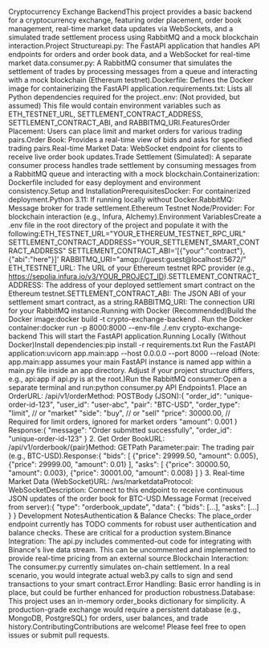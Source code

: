Cryptocurrency Exchange BackendThis project provides a basic backend for a cryptocurrency exchange, featuring order placement, order book management, real-time market data updates via WebSockets, and a simulated trade settlement process using RabbitMQ and a mock blockchain interaction.Project Structureapi.py: The FastAPI application that handles API endpoints for orders and order book data, and a WebSocket for real-time market data.consumer.py: A RabbitMQ consumer that simulates the settlement of trades by processing messages from a queue and interacting with a mock blockchain (Ethereum testnet).Dockerfile: Defines the Docker image for containerizing the FastAPI application.requirements.txt: Lists all Python dependencies required for the project..env: (Not provided, but assumed) This file would contain environment variables such as ETH_TESTNET_URL, SETTLEMENT_CONTRACT_ADDRESS, SETTLEMENT_CONTRACT_ABI, and RABBITMQ_URI.FeaturesOrder Placement: Users can place limit and market orders for various trading pairs.Order Book: Provides a real-time view of bids and asks for specified trading pairs.Real-time Market Data: WebSocket endpoint for clients to receive live order book updates.Trade Settlement (Simulated): A separate consumer process handles trade settlement by consuming messages from a RabbitMQ queue and interacting with a mock blockchain.Containerization: Dockerfile included for easy deployment and environment consistency.Setup and InstallationPrerequisitesDocker: For containerized deployment.Python 3.11: If running locally without Docker.RabbitMQ: Message broker for trade settlement.Ethereum Testnet Node/Provider: For blockchain interaction (e.g., Infura, Alchemy).Environment VariablesCreate a .env file in the root directory of the project and populate it with the following:ETH_TESTNET_URL="YOUR_ETHEREUM_TESTNET_RPC_URL"
SETTLEMENT_CONTRACT_ADDRESS="YOUR_SETTLEMENT_SMART_CONTRACT_ADDRESS"
SETTLEMENT_CONTRACT_ABI='[{"your":"contract"},{"abi":"here"}]'
RABBITMQ_URI="amqp://guest:guest@localhost:5672/"
ETH_TESTNET_URL: The URL of your Ethereum testnet RPC provider (e.g., https://sepolia.infura.io/v3/YOUR_PROJECT_ID).SETTLEMENT_CONTRACT_ADDRESS: The address of your deployed settlement smart contract on the Ethereum testnet.SETTLEMENT_CONTRACT_ABI: The JSON ABI of your settlement smart contract, as a string.RABBITMQ_URI: The connection URI for your RabbitMQ instance.Running with Docker (Recommended)Build the Docker image:docker build -t crypto-exchange-backend .
Run the Docker container:docker run -p 8000:8000 --env-file ./.env crypto-exchange-backend
This will start the FastAPI application.Running Locally (Without Docker)Install dependencies:pip install -r requirements.txt
Run the FastAPI application:uvicorn app.main:app --host 0.0.0.0 --port 8000 --reload
(Note: app.main:app assumes your main FastAPI instance is named app within a main.py file inside an app directory. Adjust if your project structure differs, e.g., api:app if api.py is at the root.)Run the RabbitMQ consumer:Open a separate terminal and run:python consumer.py
API Endpoints1. Place an OrderURL: /api/v1/orderMethod: POSTBody (JSON):{
    "order_id": "unique-order-id-123",
    "user_id": "user-abc",
    "pair": "BTC-USD",
    "order_type": "limit", // or "market"
    "side": "buy",         // or "sell"
    "price": 30000.00,     // Required for limit orders, ignored for market orders
    "amount": 0.001
}
Response:{
    "message": "Order submitted successfully",
    "order_id": "unique-order-id-123"
}
2. Get Order BookURL: /api/v1/orderbook/{pair}Method: GETPath Parameter:pair: The trading pair (e.g., BTC-USD).Response:{
    "bids": [
        {"price": 29999.50, "amount": 0.005},
        {"price": 29999.00, "amount": 0.01}
    ],
    "asks": [
        {"price": 30000.50, "amount": 0.003},
        {"price": 30001.00, "amount": 0.008}
    ]
}
3. Real-time Market Data (WebSocket)URL: /ws/marketdataProtocol: WebSocketDescription: Connect to this endpoint to receive continuous JSON updates of the order book for BTC-USD.Message Format (received from server):{
    "type": "orderbook_update",
    "data": {
        "bids": [...],
        "asks": [...]
    }
}
Development NotesAuthentication & Balance Checks: The place_order endpoint currently has TODO comments for robust user authentication and balance checks. These are critical for a production system.Binance Integration: The api.py includes commented-out code for integrating with Binance's live data stream. This can be uncommented and implemented to provide real-time pricing from an external source.Blockchain Interaction: The consumer.py currently simulates on-chain settlement. In a real scenario, you would integrate actual web3.py calls to sign and send transactions to your smart contract.Error Handling: Basic error handling is in place, but could be further enhanced for production robustness.Database: This project uses an in-memory order_books dictionary for simplicity. A production-grade exchange would require a persistent database (e.g., MongoDB, PostgreSQL) for orders, user balances, and trade history.ContributingContributions are welcome! Please feel free to open issues or submit pull requests.